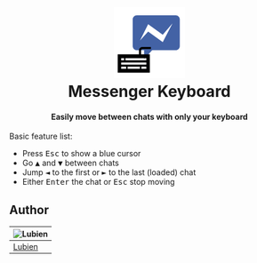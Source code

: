 <h1 align="center">
  <br>
  <a href="https://github.com/lubien/messenger-keyboard">
    <img src="icons/icon128.png" alt="Messenger Keyboard">
  </a>
  <br>
  Messenger Keyboard
  <br>
</h1>

<h4 align="center">Easily move between chats with only your keyboard</h4>

Basic feature list:

  * Press <kbd>Esc</kbd> to show a blue cursor
  * Go <kbd>▲</kbd> and <kbd>▼</kbd> between chats
  * Jump <kbd>◄</kbd> to the first or <kbd>►</kbd> to the last (loaded) chat
  * Either <kbd>Enter</kbd> the chat or <kbd>Esc</kbd> stop moving


## Author

![Lubien](https://avatars.githubusercontent.com/u/9121359?s=130)|
---|
[Lubien](http://lubien.me)|
